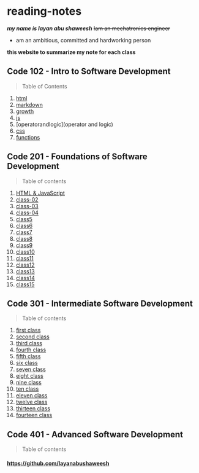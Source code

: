 # reading-notes

***my name is layan abu shaweesh***
~~Iam an mechatronics engineer~~
* am an ambitious, committed and hardworking person

**this website to summarize my note for each class**

## Code 102 - Intro to Software Development


> Table of Contents
1. [html](html)
2. [markdown](markdown)
3. [growth](growth)
4. [js](js)
5. [operatorandlogic](operator and logic)
6. [css](css)
7.  [functions](functions)

## Code 201 - Foundations of Software Development

> Table of contents
1. [HTML & JavaScript](class-01)
2. [class-02](class-02)
3. [class-03](class-03)
4. [class-04](class-04)
5. [class5](class5)
6. [class6](class6)
7. [class7](class7)
8. [class8](class8)
9. [class9](class9)
10. [class10](class10)
11. [class11](class11)
12. [class12](class12)
13. [class13](class13)
14. [class14](class14)
15. [class15](class15)



## Code 301 - Intermediate Software Development
> Table of contents
1. [first class](first.md)
2. [second class](second.md)
3. [third class](third.md)
4. [fourth class](fourth.md)
5. [fifth class](fifth.md)
6. [six class](six.md)
7. [seven class](seven.md)
8. [eight class](eight.md)
9. [nine class](nine.md)
10. [ten class](ten.md)
11. [eleven class](eleven.md)
12. [twelve class](twelve.md)
13. [thirteen class](13.md)
14. [fourteen class](14.md)





## Code 401 - Advanced Software Development
> Table of contents




#### https://github.com/layanabushaweesh ####



